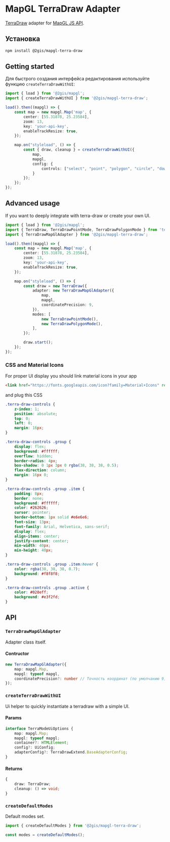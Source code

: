 # MapGL TerraDraw Adapter

[TerraDraw](https://github.com/JamesLMilner/terra-draw) adapter for [MapGL JS API](http://docs.2gis.com/en/mapgl).

## Установка

```bash
npm install @2gis/mapgl-terra-draw
```

## Getting started

Для быстрого создания интерфейса редактирования используйте функцию `createTerraDrawWithUI`:

```ts
import { load } from '@2gis/mapgl';
import { createTerraDrawWithUI } from '@2gis/mapgl-terra-draw';

load().then((mapgl) => {
    const map = new mapgl.Map('map', {
        center: [55.31878, 25.23584],
        zoom: 13,
        key: 'your-api-key',
        enableTrackResize: true,
    });

    map.on("styleload", () => {
        const { draw, cleanup } = createTerraDrawWithUI({
            map,
            mapgl,
            config: {
                controls: ["select", "point", "polygon", "circle", "download", "clear"],
            }
        });
    });
});
```

## Advanced usage

If you want to deeply integrate with terra-draw or create your own UI.

```ts
import { load } from '@2gis/mapgl';
import { TerraDraw, TerraDrawPointMode, TerraDrawPolygonMode } from 'terra-draw';
import { TerraDrawMapGlAdapter } from '@2gis/mapgl-terra-draw';

load().then((mapgl) => {
    const map = new mapgl.Map('map', {
        center: [55.31878, 25.23584],
        zoom: 13,
        key: 'your-api-key',
        enableTrackResize: true,
    });

    map.on("styleload", () => {
        const draw = new TerraDraw({
            adapter: new TerraDrawMapGlAdapter({
                map,
                mapgl,
                coordinatePrecision: 9,
            }),
            modes: [
                new TerraDrawPointMode(),
                new TerraDrawPolygonMode(),
            ],
        });

        draw.start();
    });
});
```

### CSS and Material Icons

For proper UI display you should link material icons in your app

```html
<link href="https://fonts.googleapis.com/icon?family=Material+Icons" rel="stylesheet">
```

and plug this CSS

```css
.terra-draw-controls {
    z-index: 1;
    position: absolute;
    top: 0; 
    left: 0;
    margin: 16px;
}

.terra-draw-controls .group {
    display: flex;
    background: #ffffff;
    overflow: hidden;
    border-radius: 4px;
    box-shadow: 0 1px 3px 0 rgba(38, 38, 38, 0.5);
    flex-direction: column;
    margin: 16px 0;
}

.terra-draw-controls .group .item {
    padding: 8px;
    border: none;
    background: #ffffff;
    color: #262626;
    cursor: pointer;
    border-bottom: 1px solid #e6e6e6;
    font-size: 13px;
    font-family: Arial, Helvetica, sans-serif;
    display: flex;
    align-items: center;
    justify-content: center;
    min-width: 40px;
    min-height: 40px;
}

.terra-draw-controls .group .item:hover {
    color: rgba(38, 38, 38, 0.7);
    background: #f8f8f8;
}

.terra-draw-controls .group .active {
    color: #028eff;
    background: #e3f2fd;
}
```

## API

### `TerraDrawMapGlAdapter`

Adapter class itself.
 
#### Contructor

```ts
new TerraDrawMapGlAdapter({
    map: mapgl.Map,
    mapgl: typeof mapgl,
    coordinatePrecision?: number // Точность координат (по умолчанию 9)
});
```

### `createTerraDrawWithUI`

Ui helper to quickly instantiate a terradraw with a simple UI.

#### Params

```ts
interface TerraModeUiOptions {
    map: mapgl.Map;
    mapgl: typeof mapgl;
    container?: HTMLElement;
    config?: UiConfig;
    adapterConfig?: TerraDrawExtend.BaseAdapterConfig;
}
```

#### Returns

```ts
{
    draw: TerraDraw;
    cleanup: () => void;
}
```

### `createDefaultModes`

Default modes set.

```ts
import { createDefaultModes } from '@2gis/mapgl-terra-draw';

const modes = createDefaultModes();
```
